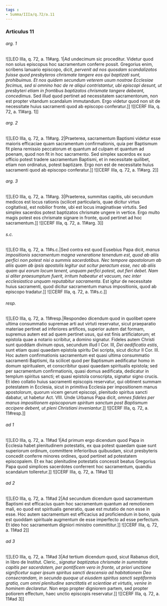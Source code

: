 ```yaml
---
tags : 
- Summa/IIIa/q.72/a.11
---
```


### Articulus 11

###### arg. 1
![[LEO IIIa, q. 72, a. 11#arg. 1|Ad undecimum sic proceditur. Videtur quod non solus episcopus hoc sacramentum conferre possit. Gregorius enim, scribens Ianuario episcopo, dicit, *pervenit ad nos quosdam scandalizatos fuisse quod presbyteros chrismate tangere eos qui baptizati sunt, prohibuimus. Et nos quidem secundum veterem usum nostrae Ecclesiae fecimus, sed si omnino hac de re aliqui contristantur, ubi episcopi desunt, ut presbyteri etiam in frontibus baptizatos chrismate tangere debeant, concedimus*. Sed illud quod pertinet ad necessitatem sacramentorum, non est propter vitandum scandalum immutandum. Ergo videtur quod non sit de necessitate huius sacramenti quod ab episcopo conferatur.]]
![[CERF IIIa, q. 72, a. 11#arg. 1]]

###### arg. 2
![[LEO IIIa, q. 72, a. 11#arg. 2|Praeterea, sacramentum Baptismi videtur esse maioris efficaciae quam sacramentum confirmationis, quia per Baptismum fit plena remissio peccatorum et quantum ad culpam et quantum ad poenam, quod non fit in hoc sacramento. Sed simplex sacerdos ex suo officio potest tradere sacramentum Baptismi, et in necessitate quilibet, etiam non ordinatus, potest baptizare. Ergo non est de necessitate huius sacramenti quod ab episcopo conferatur.]]
![[CERF IIIa, q. 72, a. 11#arg. 2]]

###### arg. 3
![[LEO IIIa, q. 72, a. 11#arg. 3|Praeterea, summitas capitis, ubi secundum medicos est locus rationis (scilicet particularis, quae dicitur virtus cogitativa), est nobilior fronte, ubi est locus imaginativae virtutis. Sed simplex sacerdos potest baptizatos chrismate ungere in vertice. Ergo multo magis potest eos chrismate signare in fronte, quod pertinet ad hoc sacramentum.]]
![[CERF IIIa, q. 72, a. 11#arg. 3]]

###### s.c.
![[LEO IIIa, q. 72, a. 11#s.c.|Sed contra est quod Eusebius Papa dicit, *manus impositionis sacramentum magna veneratione tenendum est, quod ab aliis perfici non potest nisi a summis sacerdotibus. Nec tempore apostolorum ab aliis quam ab ipsis apostolis legitur aut scitur peractum esse, nec ab aliis quam qui eorum locum tenent, unquam perfici potest, aut fieri debet. Nam si aliter praesumptum fuerit, irritum habeatur et vacuum, nec inter ecclesiastica unquam reputabitur sacramenta*. Est igitur de necessitate huius sacramenti, quod dicitur sacramentum manus impositionis, quod ab episcopo tradatur.]]
![[CERF IIIa, q. 72, a. 11#s.c.]]

###### resp.
![[LEO IIIa, q. 72, a. 11#resp.|Respondeo dicendum quod in quolibet opere ultima consummatio supremae arti aut virtuti reservatur, sicut praeparatio materiae pertinet ad inferiores artifices, superior autem dat formam, supremus autem est ad quem pertinet usus, qui est finis artificiatorum; et epistola quae a notario scribitur, a domino signatur. Fideles autem Christi sunt quoddam divinum opus, secundum illud I Cor. III, *Dei aedificatio estis*, sunt etiam quasi quaedam epistola spiritu Dei scripta, sicut dicitur II Cor. III. Hoc autem confirmationis sacramentum est quasi ultima consummatio sacramenti Baptismi, ita scilicet quod per Baptismum aedificatur homo in domum spiritualem, et conscribitur quasi quaedam spiritualis epistola; sed per sacramentum confirmationis, quasi domus aedificata, dedicatur in templum spiritus sancti; et quasi epistola conscripta, signatur signo crucis. Et ideo collatio huius sacramenti episcopis reservatur, qui obtinent summam potestatem in Ecclesia, sicut in primitiva Ecclesia per impositionem manus apostolorum, quorum vicem gerunt episcopi, plenitudo spiritus sancti dabatur, ut habetur Act. VIII. Unde Urbanus Papa dicit, *omnes fideles per manus impositionem episcoporum spiritum sanctum post Baptismum accipere debent, ut pleni Christiani inveniantur*.]]
![[CERF IIIa, q. 72, a. 11#resp.]]

###### ad 1
![[LEO IIIa, q. 72, a. 11#ad 1|Ad primum ergo dicendum quod Papa in Ecclesia habet plenitudinem potestatis, ex qua potest quaedam quae sunt superiorum ordinum, committere inferioribus quibusdam, sicut presbyteris concedit conferre minores ordines, quod pertinet ad potestatem episcopalem. Et ex hac plenitudine potestatis concessit beatus Gregorius Papa quod simplices sacerdotes conferrent hoc sacramentum, quandiu scandalum tolleretur.]]
![[CERF IIIa, q. 72, a. 11#ad 1]]

###### ad 2
![[LEO IIIa, q. 72, a. 11#ad 2|Ad secundum dicendum quod sacramentum Baptismi est efficacius quam hoc sacramentum quantum ad remotionem mali, eo quod est spiritualis generatio, quae est mutatio de non esse in esse. Hoc autem sacramentum est efficacius ad proficiendum in bono, quia est quoddam spirituale augmentum de esse imperfecto ad esse perfectum. Et ideo hoc sacramentum digniori ministro committitur.]]
![[CERF IIIa, q. 72, a. 11#ad 2]]

###### ad 3
![[LEO IIIa, q. 72, a. 11#ad 3|Ad tertium dicendum quod, sicut Rabanus dicit, in libro de Institut. Cleric., *signatur baptizatus chrismate in summitate capitis per sacerdotem, per pontificem vero in fronte, ut priori unctione significetur super ipsum spiritus sancti descensio ad habitationem Deo consecrandam, in secunda quoque ut eiusdem spiritus sancti septiformis gratia, cum omni plenitudine sanctitatis et scientiae et virtutis, venire in hominem declaretur*. Non ergo propter digniorem partem, sed propter potiorem effectum, haec unctio episcopis reservatur.]]
![[CERF IIIa, q. 72, a. 11#ad 3]]

